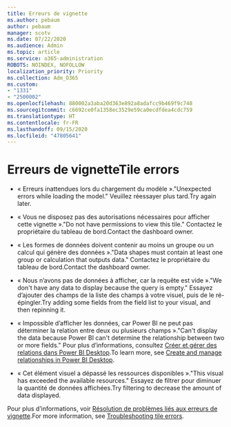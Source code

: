 ```yaml
---
title: Erreurs de vignette
ms.author: pebaum
author: pebaum
manager: scotv
ms.date: 07/22/2020
ms.audience: Admin
ms.topic: article
ms.service: o365-administration
ROBOTS: NOINDEX, NOFOLLOW
localization_priority: Priority
ms.collection: Adm_O365
ms.custom:
- "1331"
- "2500002"
ms.openlocfilehash: 880002a3aba20d363e892a8adafcc9b469f9c748
ms.sourcegitcommit: c6692ce0fa1358ec3529e59ca0ecdfdea4cdc759
ms.translationtype: HT
ms.contentlocale: fr-FR
ms.lasthandoff: 09/15/2020
ms.locfileid: "47805641"
---
```

# <a name="tile-errors"></a><span data-ttu-id="f88ec-102">Erreurs de vignette</span><span class="sxs-lookup"><span data-stu-id="f88ec-102">Tile errors</span></span>

- <span data-ttu-id="f88ec-103">« Erreurs inattendues lors du chargement du modèle ».</span><span class="sxs-lookup"><span data-stu-id="f88ec-103">"Unexpected errors while loading the model."</span></span> <span data-ttu-id="f88ec-104">Veuillez réessayer plus tard.</span><span class="sxs-lookup"><span data-stu-id="f88ec-104">Try again later.</span></span>

- <span data-ttu-id="f88ec-105">« Vous ne disposez pas des autorisations nécessaires pour afficher cette vignette ».</span><span class="sxs-lookup"><span data-stu-id="f88ec-105">"Do not have permissions to view this tile."</span></span> <span data-ttu-id="f88ec-106">Contactez le propriétaire du tableau de bord.</span><span class="sxs-lookup"><span data-stu-id="f88ec-106">Contact the dashboard owner.</span></span>

- <span data-ttu-id="f88ec-107">« Les formes de données doivent contenir au moins un groupe ou un calcul qui génère des données ».</span><span class="sxs-lookup"><span data-stu-id="f88ec-107">"Data shapes must contain at least one group or calculation that outputs data."</span></span> <span data-ttu-id="f88ec-108">Contactez le propriétaire du tableau de bord.</span><span class="sxs-lookup"><span data-stu-id="f88ec-108">Contact the dashboard owner.</span></span>

- <span data-ttu-id="f88ec-109">« Nous n’avons pas de données à afficher, car la requête est vide ».</span><span class="sxs-lookup"><span data-stu-id="f88ec-109">"We don't have any data to display because the query is empty."</span></span> <span data-ttu-id="f88ec-110">Essayez d’ajouter des champs de la liste des champs à votre visuel, puis de le ré-épingler.</span><span class="sxs-lookup"><span data-stu-id="f88ec-110">Try adding some fields from the field list to your visual, and then repinning it.</span></span>

- <span data-ttu-id="f88ec-111">« Impossible d’afficher les données, car Power BI ne peut pas déterminer la relation entre deux ou plusieurs champs ».</span><span class="sxs-lookup"><span data-stu-id="f88ec-111">"Can't display the data because Power BI can't determine the relationship between two or more fields."</span></span> <span data-ttu-id="f88ec-112">Pour plus d’informations, consultez [Créer et gérer des relations dans Power BI Desktop](https://docs.microsoft.com/power-bi/desktop-create-and-manage-relationships).</span><span class="sxs-lookup"><span data-stu-id="f88ec-112">To learn more, see [Create and manage relationships in Power BI Desktop](https://docs.microsoft.com/power-bi/desktop-create-and-manage-relationships).</span></span>

- <span data-ttu-id="f88ec-113">« Cet élément visuel a dépassé les ressources disponibles ».</span><span class="sxs-lookup"><span data-stu-id="f88ec-113">"This visual has exceeded the available resources."</span></span> <span data-ttu-id="f88ec-114">Essayez de filtrer pour diminuer la quantité de données affichées.</span><span class="sxs-lookup"><span data-stu-id="f88ec-114">Try filtering to decrease the amount of data displayed.</span></span>

<span data-ttu-id="f88ec-115">Pour plus d’informations, voir [Résolution de problèmes liés aux erreurs de vignette](https://docs.microsoft.com/power-bi/refresh-troubleshooting-tile-errors).</span><span class="sxs-lookup"><span data-stu-id="f88ec-115">For more information, see [Troubleshooting tile errors](https://docs.microsoft.com/power-bi/refresh-troubleshooting-tile-errors).</span></span>